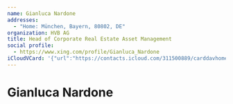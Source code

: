 ```yaml
---
name: Gianluca Nardone
addresses:
  - "Home: München, Bayern, 80802, DE"
organization: HVB AG
title: Head of Corporate Real Estate Asset Management
social profile:
  - https://www.xing.com/profile/Gianluca_Nardone
iCloudVCard: '{"url":"https://contacts.icloud.com/311500889/carddavhome/card/ZDc3ZTg5MDEtNzZmYS00NGM4LThiZWItOTc2MTkyZGRhMWNk.vcf","etag":"\"kmfherci\"","data":"BEGIN:VCARD\r\nVERSION:3.0\r\nFN:\r\nN:Nardone;Gianluca;;;\r\nUID:d77e8901-76fa-44c8-8beb-976192dda1cd\r\nADR;TYPE=HOME:;;;München;Bayern;80802;DE;\r\nitem1.X-ABLABEL:Work\r\nitem0.X-ABLABEL:xing\r\nPRODID:ez-vcard 0.9.13-fc\r\nREV:2025-04-03T22:05:02Z\r\nORG:HVB AG;\r\nTITLE:Head of Corporate Real Estate Asset Management\r\nPHOTO;VALUE=uri:https://d2ojpxxtu63wzl.cloudfront.net/static/a5f350d2f31cb7\r\n 81cd34851e194a2214_484e838a3a5547bd6478635b6ff323fc1bf390bebd38d23fccbf4d72\r\n 7c29313b\r\nitem0.X-SOCIALPROFILE;X-USER=Gianluca_Nardone:https://www.xing.com/profile/\r\n Gianluca_Nardone\r\nEND:VCARD"}'
---
```

# Gianluca Nardone